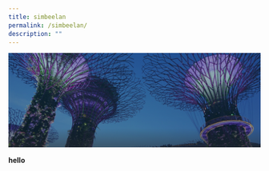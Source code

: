 ```yaml
---
title: simbeelan
permalink: /simbeelan/
description: ""
---
```

![garden](/images/hero-banner.png)


****hello****


